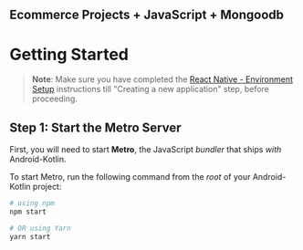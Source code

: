 Ecommerce Projects + JavaScript + Mongoodb
-------
# Getting Started

>**Note**: Make sure you have completed the [React Native - Environment Setup](https://reactnative.dev/docs/environment-setup) instructions till "Creating a new application" step, before proceeding.

## Step 1: Start the Metro Server

First, you will need to start **Metro**, the JavaScript _bundler_ that ships _with_ Android-Kotlin.

To start Metro, run the following command from the _root_ of your Android-Kotlin project:

```bash
# using npm
npm start

# OR using Yarn
yarn start
```
